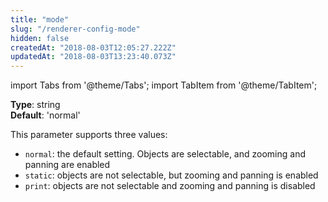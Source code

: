 ```yaml
---
title: "mode"
slug: "/renderer-config-mode"
hidden: false
createdAt: "2018-08-03T12:05:27.222Z"
updatedAt: "2018-08-03T13:23:40.073Z"
---
```


import Tabs from '@theme/Tabs';
import TabItem from '@theme/TabItem';

**Type**: string  
**Default**: 'normal'  

This parameter supports three values:

* `normal`: the default setting. Objects are selectable, and zooming and panning are enabled
* `static`: objects are not selectable, but zooming and panning is enabled
* `print`: objects are not selectable and zooming and panning is disabled
